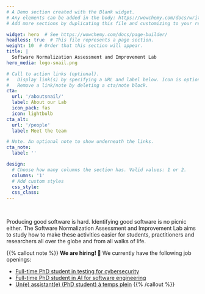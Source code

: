 ```yaml
---
# A Demo section created with the Blank widget.
# Any elements can be added in the body: https://wowchemy.com/docs/writing-markdown-latex/
# Add more sections by duplicating this file and customizing to your requirements.

widget: hero  # See https://wowchemy.com/docs/page-builder/
headless: true  # This file represents a page section.
weight: 10  # Order that this section will appear.
title: |
  Software Normalization Assessment and Improvement Lab
hero_media: logo-snail.png

# Call to action links (optional).
#   Display link(s) by specifying a URL and label below. Icon is optional for `cta`.
#   Remove a link/note by deleting a cta/note block.
cta:
  url: '/aboutsnail/'
  label: About our Lab
  icon_pack: fas
  icon: lightbulb
cta_alt:
  url: '/people'
  label: Meet the team

# Note. An optional note to show underneath the links.
cta_note:
  label: ''

design:
  # Choose how many columns the section has. Valid values: 1 or 2.
  columns: '1'
  # Add custom styles
  css_style:
  css_class:
---
```


<br/>

Producing good software is hard. Identifying good software is no picnic either. The Software Normalization Assessment and Improvement Lab aims to study how to make these activities easier for students, practitioners and researchers all over the globe and from all walks of life.

{{% callout note %}}
**We are hiring! :tada:** We currently have the following job openings:
- [Full-time PhD student in testing for cybersecurity](https://jobs.unamur.be/emploi.2022-02-08.9422947591)
- [Full-time PhD student in AI for software engineering](https://jobs.unamur.be/emploi.2022-02-28.9120761291)
- [Un(e) assistant(e) (PhD student) à temps plein](https://jobs.unamur.be/emploi.2022-02-28.5308706801)
{{% /callout %}}
